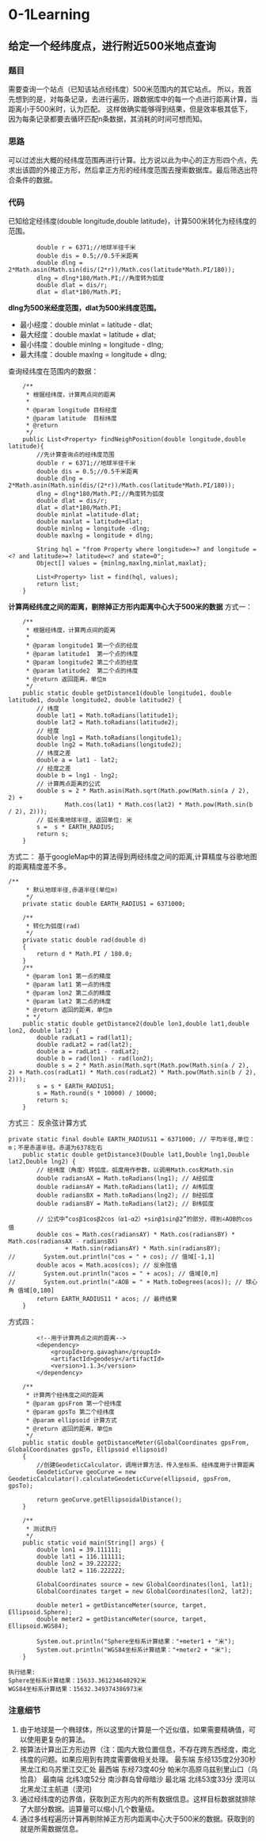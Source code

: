 # 0-1Learning

## 给定一个经纬度点，进行附近500米地点查询

### 题目
需要查询一个站点（已知该站点经纬度）500米范围内的其它站点。
所以，我首先想到的是，对每条记录，去进行遍历，跟数据库中的每一个点进行距离计算，当距离小于500米时，认为匹配。
这样做确实能够得到结果，但是效率极其低下，因为每条记录都要去循环匹配n条数据，其消耗的时间可想而知。

### 思路
可以过滤出大概的经纬度范围再进行计算。比方说以此为中心的正方形四个点，先求出该圆的外接正方形，然后拿正方形的经纬度范围去搜索数据库。最后筛选出符合条件的数据。

### 代码
已知给定经纬度(double longitude,double latitude)，计算500米转化为经纬度的范围。
```
		double r = 6371;//地球半径千米
		double dis = 0.5;//0.5千米距离
		double dlng =  2*Math.asin(Math.sin(dis/(2*r))/Math.cos(latitude*Math.PI/180));
		dlng = dlng*180/Math.PI;//角度转为弧度
		double dlat = dis/r;
		dlat = dlat*180/Math.PI;
```
**dlng为500米经度范围，dlat为500米纬度范围。**

- 最小经度：double minlat = latitude - dlat;
- 最大经度：double maxlat = latitude + dlat;
- 最小纬度：double minlng = longitude - dlng;
- 最大纬度：double maxlng = longitude + dlng;

查询经纬度在范围内的数据：
```
    /**
     * 根据经纬度，计算两点间的距离
     *
     * @param longitude 目标经度
     * @param latitude  目标纬度
     * @return 
     */
    public List<Property> findNeighPosition(double longitude,double latitude){
		//先计算查询点的经纬度范围
		double r = 6371;//地球半径千米
		double dis = 0.5;//0.5千米距离
		double dlng =  2*Math.asin(Math.sin(dis/(2*r))/Math.cos(latitude*Math.PI/180));
		dlng = dlng*180/Math.PI;//角度转为弧度
		double dlat = dis/r;
		dlat = dlat*180/Math.PI;		
		double minlat =latitude-dlat;
		double maxlat = latitude+dlat;
		double minlng = longitude -dlng;
		double maxlng = longitude + dlng;
		
		String hql = "from Property where longitude>=? and longitude =<? and latitude>=? latitude=<? and state=0";
		Object[] values = {minlng,maxlng,minlat,maxlat};
		
		List<Property> list = find(hql, values);
		return list;
	}
```

**计算两经纬度之间的距离，剔除掉正方形内距离中心大于500米的数据**
方式一：
```
    /**
     * 根据经纬度，计算两点间的距离
     *
     * @param longitude1 第一个点的经度
     * @param latitude1  第一个点的纬度
     * @param longitude2 第二个点的经度
     * @param latitude2  第二个点的纬度
     * @return 返回距离，单位m
     */
    public static double getDistance1(double longitude1, double latitude1, double longitude2, double latitude2) {
        // 纬度
        double lat1 = Math.toRadians(latitude1);
        double lat2 = Math.toRadians(latitude2);
        // 经度
        double lng1 = Math.toRadians(longitude1);
        double lng2 = Math.toRadians(longitude2);
        // 纬度之差
        double a = lat1 - lat2;
        // 经度之差
        double b = lng1 - lng2;
        // 计算两点距离的公式
        double s = 2 * Math.asin(Math.sqrt(Math.pow(Math.sin(a / 2), 2) +
                Math.cos(lat1) * Math.cos(lat2) * Math.pow(Math.sin(b / 2), 2)));
        // 弧长乘地球半径, 返回单位: 米
        s =  s * EARTH_RADIUS;
        return s;
    }
```

方式二：
基于googleMap中的算法得到两经纬度之间的距离,计算精度与谷歌地图的距离精度差不多。
```
/**
     * 默认地球半径,赤道半径(单位m)
     */
    private static double EARTH_RADIUS1 = 6371000;
 
    /**
     * 转化为弧度(rad)
     */
    private static double rad(double d)
    {
        return d * Math.PI / 180.0;
    }
    /**
     * @param lon1 第一点的精度
     * @param lat1 第一点的纬度
     * @param lon2 第二点的精度
     * @param lat2 第二点的纬度
     * @return 返回的距离，单位m
     * */
    public static double getDistance2(double lon1,double lat1,double lon2, double lat2) {
        double radLat1 = rad(lat1);
        double radLat2 = rad(lat2);
        double a = radLat1 - radLat2;
        double b = rad(lon1) - rad(lon2);
        double s = 2 * Math.asin(Math.sqrt(Math.pow(Math.sin(a / 2), 2) + Math.cos(radLat1) * Math.cos(radLat2) * Math.pow(Math.sin(b / 2), 2)));
        s = s * EARTH_RADIUS1;
        s = Math.round(s * 10000) / 10000;
        return s;
    }
```

方式三：
反余弦计算方式
```
private static final double EARTH_RADIUS11 = 6371000; // 平均半径,单位：m；不是赤道半径。赤道为6378左右
    public static double getDistance3(Double lat1,Double lng1,Double lat2,Double lng2) {
        // 经纬度（角度）转弧度。弧度用作参数，以调用Math.cos和Math.sin
        double radiansAX = Math.toRadians(lng1); // A经弧度
        double radiansAY = Math.toRadians(lat1); // A纬弧度
        double radiansBX = Math.toRadians(lng2); // B经弧度
        double radiansBY = Math.toRadians(lat2); // B纬弧度
 
        // 公式中“cosβ1cosβ2cos（α1-α2）+sinβ1sinβ2”的部分，得到∠AOB的cos值
        double cos = Math.cos(radiansAY) * Math.cos(radiansBY) * Math.cos(radiansAX - radiansBX)
                + Math.sin(radiansAY) * Math.sin(radiansBY);
//        System.out.println("cos = " + cos); // 值域[-1,1]
        double acos = Math.acos(cos); // 反余弦值
//        System.out.println("acos = " + acos); // 值域[0,π]
//        System.out.println("∠AOB = " + Math.toDegrees(acos)); // 球心角 值域[0,180]
        return EARTH_RADIUS11 * acos; // 最终结果
    }
```


方式四：
```
        <!--用于计算两点之间的距离-->
        <dependency>
            <groupId>org.gavaghan</groupId>
            <artifactId>geodesy</artifactId>
            <version>1.1.3</version>
        </dependency>
        
    /**
     * 计算两个经纬度之间的距离
     * @param gpsFrom 第一个经纬度
     * @param gpsTo 第二个经纬度
     * @param ellipsoid 计算方式
     * @return 返回的距离，单位m
     */
    public static double getDistanceMeter(GlobalCoordinates gpsFrom, GlobalCoordinates gpsTo, Ellipsoid ellipsoid)
    {
        //创建GeodeticCalculator，调用计算方法，传入坐标系、经纬度用于计算距离
        GeodeticCurve geoCurve = new GeodeticCalculator().calculateGeodeticCurve(ellipsoid, gpsFrom, gpsTo);
 
        return geoCurve.getEllipsoidalDistance();
    }
    
    /**
     * 测试执行
     */
    public static void main(String[] args) {
        double lon1 = 39.111111;
        double lat1 = 116.111111;
        double lon2 = 39.222222;
        double lat2 = 116.222222;
 
        GlobalCoordinates source = new GlobalCoordinates(lon1, lat1);
        GlobalCoordinates target = new GlobalCoordinates(lon2, lat2);
 
        double meter1 = getDistanceMeter(source, target, Ellipsoid.Sphere);
        double meter2 = getDistanceMeter(source, target, Ellipsoid.WGS84);
 
        System.out.println("Sphere坐标系计算结果："+meter1 + "米");
        System.out.println("WGS84坐标系计算结果："+meter2 + "米");
    }
    
执行结果:
Sphere坐标系计算结果：15633.361234640292米
WGS84坐标系计算结果：15632.349374386973米
```

### 注意细节
1. 由于地球是一个椭球体，所以这里的计算是一个近似值，如果需要精确值，可以使用更复杂的算法。
2. 按算法计算出正方形边界（注：国内大致位置信息，不存在跨东西经度，南北纬度的问题。如果应用到有跨度需要做相关处理。
最东端 东经135度2分30秒 黑龙江和乌苏里江交汇处
最西端 东经73度40分 帕米尔高原乌兹别里山口（乌恰县）
最南端 北纬3度52分 南沙群岛曾母暗沙
最北端 北纬53度33分 漠河以北黑龙江主航道（漠河)
3. 通过经纬度的边界值，获取到正方形内的所有数据信息。这样目标数据就排除了大部分数据。运算量可以缩小几个数量级。
4. 通过多线程遍历计算再剔除掉正方形内距离中心大于500米的数据。获取到的就是所需数据信息。